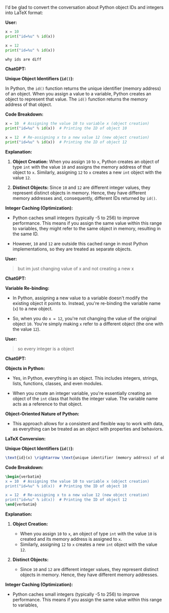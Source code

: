 I'd be glad to convert the conversation about Python object IDs and integers into LaTeX format:

**User:**

```python
x = 10
print("id=%u" % id(x))

x = 12
print("id=%u" % id(x))

why ids are diff
```

**ChatGPT:**

**Unique Object Identifiers (`id()`):**

In Python, the `id()` function returns the unique identifier (memory address) of an object. When you assign a value to a variable, Python creates an object to represent that value. The `id()` function returns the memory address of that object.

**Code Breakdown:**

```python
x = 10  # Assigning the value 10 to variable x (object creation)
print("id=%u" % id(x))  # Printing the ID of object 10

x = 12  # Re-assigning x to a new value 12 (new object creation)
print("id=%u" % id(x))  # Printing the ID of object 12
```

**Explanation:**

1. **Object Creation:** When you assign `10` to `x`, Python creates an object of type `int` with the value `10` and assigns the memory address of that object to `x`. Similarly, assigning `12` to `x` creates a new `int` object with the value `12`.

2. **Distinct Objects:** Since `10` and `12` are different integer values, they represent distinct objects in memory. Hence, they have different memory addresses and, consequently, different IDs returned by `id()`.

**Integer Caching (Optimization):**

- Python caches small integers (typically -5 to 256) to improve performance. This means if you assign the same value within this range to variables, they might refer to the same object in memory, resulting in the same ID.

- However, `10` and `12` are outside this cached range in most Python implementations, so they are treated as separate objects.

**User:**

> but im just changing value of x and not creating a new x

**ChatGPT:**

**Variable Re-binding:**

- In Python, assigning a new value to a variable doesn't modify the existing object it points to. Instead, you're re-binding the variable name (`x`) to a new object.

- So, when you do `x = 12`, you're not changing the value of the original object `10`. You're simply making `x` refer to a different object (the one with the value `12`).

**User:**

> so every integer is a object

**ChatGPT:**

**Objects in Python:**

- Yes, in Python, everything is an object. This includes integers, strings, lists, functions, classes, and even modules.

- When you create an integer variable, you're essentially creating an object of the `int` class that holds the integer value. The variable name acts as a reference to that object.

**Object-Oriented Nature of Python:**

- This approach allows for a consistent and flexible way to work with data, as everything can be treated as an object with properties and behaviors.

**LaTeX Conversion:**

**Unique Object Identifiers (`id()`):**

```latex
\text{id}(x) \rightarrow \text{unique identifier (memory address) of object } x
```

**Code Breakdown:**

```latex
\begin{verbatim}
x = 10  # Assigning the value 10 to variable x (object creation)
print("id=%u" % id(x))  # Printing the ID of object 10

x = 12  # Re-assigning x to a new value 12 (new object creation)
print("id=%u" % id(x))  # Printing the ID of object 12
\end{verbatim}
```

**Explanation:**

1. **Object Creation:**
   - When you assign `10` to `x`, an object of type `int` with the value `10` is created and its memory address is assigned to `x`.
   - Similarly, assigning `12` to `x` creates a new `int` object with the value `12`.

2. **Distinct Objects:**
   - Since `10` and `12` are different integer values, they represent distinct objects in memory. Hence, they have different memory addresses.

**Integer Caching (Optimization):**

- Python caches small integers (typically -5 to 256) to improve performance. This means if you assign the same value within this range to variables,